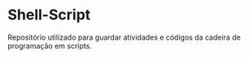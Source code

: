 # Shell-Script
Repositório utilizado para guardar atividades e códigos da cadeira de programação em scripts.
